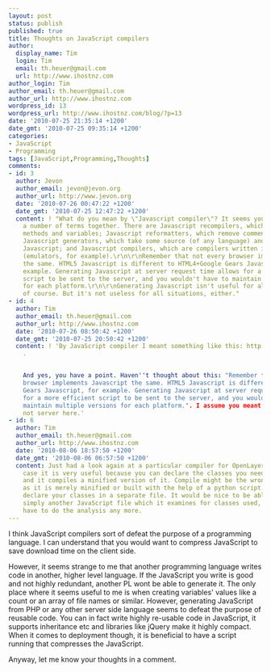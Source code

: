 ```yaml
---
layout: post
status: publish
published: true
title: Thoughts on JavaScript compilers
author:
  display_name: Tim
  login: Tim
  email: th.heuer@gmail.com
  url: http://www.ihostnz.com
author_login: Tim
author_email: th.heuer@gmail.com
author_url: http://www.ihostnz.com
wordpress_id: 13
wordpress_url: http://www.ihostnz.com/blog/?p=13
date: '2010-07-25 21:35:14 +1200'
date_gmt: '2010-07-25 09:35:14 +1200'
categories:
- JavaScript
- Programming
tags: [JavaScript,Programming,Thoughts]
comments:
- id: 3
  author: Jevon
  author_email: jevon@jevon.org
  author_url: http://www.jevon.org
  date: '2010-07-26 00:47:22 +1200'
  date_gmt: '2010-07-25 12:47:22 +1200'
  content: ! "What do you mean by \"Javascript compiler\"? It seems you are mixing
    a number of terms together. There are Javascript recompilers, which remove unused
    methods and variables; Javascript reformatters, which remove comments and whitespace;
    Javascript generators, which take some source (of any language) and generates
    Javascript; and Javascript compilers, which are compilers written in Javascript
    (emulators, for example).\r\n\r\nRemember that not every browser implements Javascript
    the same. HTML5 Javascript is different to HTML4+Google Gears Javascript, for
    example. Generating Javascript at server request time allows for a more efficient
    script to be sent to the server, and you wouldn't have to maintain multiple versions
    for each platform.\r\n\r\nGenerating Javascript isn't useful for all situations,
    of course. But it's not useless for all situations, either."
- id: 4
  author: Tim
  author_email: th.heuer@gmail.com
  author_url: http://www.ihostnz.com
  date: '2010-07-26 08:50:42 +1200'
  date_gmt: '2010-07-25 20:50:42 +1200'
  content: ! 'By JavaScript compiler I meant something like this: http://pyjs.org/
    .


    And yes, you have a point. Haven''t thought about this: "Remember that not every
    browser implements Javascript the same. HTML5 Javascript is different to HTML4+Google
    Gears Javascript, for example. Generating Javascript at server request time allows
    for a more efficient script to be sent to the server, and you wouldn’t have to
    maintain multiple versions for each platform.". I assume you meant client and
    not server here.'
- id: 6
  author: Tim
  author_email: th.heuer@gmail.com
  author_url: http://www.ihostnz.com
  date: '2010-08-06 18:57:50 +1200'
  date_gmt: '2010-08-06 06:57:50 +1200'
  content: Just had a look again at a particular compiler for OpenLayers. In this
    case it is very useful because you can declare the classes you need from OpenLayers
    and it compiles a minified version of it. Compile might be the wrong word here
    as it is merely minified or built with the help of a python script. You have to
    declare your classes in a separate file. It would be nice to be able to give it
    simply another JavaScript file which it examines for classes used, then one woudln't
    have to do the analysis any more.
---
```

<p>I think JavaScript compilers sort of defeat the purpose of a programming language. I can understand that you would want to compress JavaScript to save download time on the client side. 

However, it seems strange to me that another programming language writes code in another, higher level language. If the JavaScript you write is good and not highly redundant, another PL wont be able to generate it. The only place where it seems useful to me is when creating variables' values like a count or an array of file names or similar. However, generating JavaScript from PHP or any other server side language seems to defeat the purpose of reusable code. You can in fact write highly re-usable code in JavaScript, it supports inheritance etc and libraries like jQuery make it highly compact. When it comes to deployment though, it is beneficial to have a script running that compresses the JavaScript.</p>
<p>Anyway, let me know your thoughts in a comment.</p>
